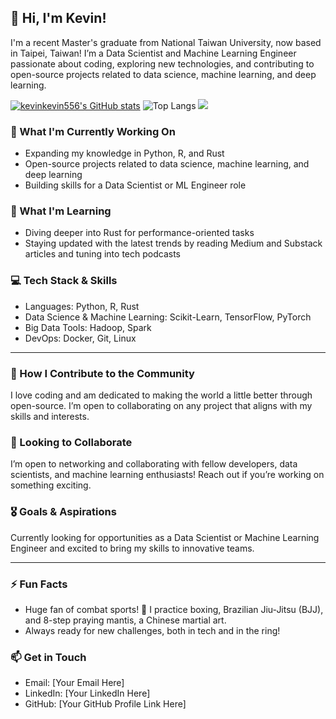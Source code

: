 ## 👋 Hi, I'm Kevin!
I'm a recent Master's graduate from National Taiwan University, now based in Taipei, Taiwan! I’m a Data Scientist and Machine Learning Engineer passionate about coding, exploring new technologies, and contributing to open-source projects related to data science, machine learning, and deep learning.

[![kevinkevin556's GitHub stats](https://github-readme-stats.vercel.app/api?username=kevinkevin556&hide=issues&hide_border=true)](https://github.com/kevinkevin556/github-readme-stats)
![Top Langs](https://github-readme-stats.vercel.app/api/top-langs/?username=kevinkevin556&layout=compact&size_weight=0.1&count_weight=2&hide_border=true)
![](https://github.com/images/mona-whisper.gif)

### 🔭 What I'm Currently Working On
* Expanding my knowledge in Python, R, and Rust
* Open-source projects related to data science, machine learning, and deep learning
* Building skills for a Data Scientist or ML Engineer role
  
### 🌱 What I'm Learning
* Diving deeper into Rust for performance-oriented tasks
* Staying updated with the latest trends by reading Medium and Substack articles and tuning into tech podcasts
  
### 💻 Tech Stack & Skills
* Languages: Python, R, Rust
* Data Science & Machine Learning: Scikit-Learn, TensorFlow, PyTorch
* Big Data Tools: Hadoop, Spark
* DevOps: Docker, Git, Linux

---
### 👯 How I Contribute to the Community
I love coding and am dedicated to making the world a little better through open-source. I’m open to collaborating on any project that aligns with my skills and interests.

### 🤝 Looking to Collaborate
I’m open to networking and collaborating with fellow developers, data scientists, and machine learning enthusiasts! Reach out if you’re working on something exciting.

### 🎖️ Goals & Aspirations 
Currently looking for opportunities as a Data Scientist or Machine Learning Engineer and excited to bring my skills to innovative teams.

---
### ⚡ Fun Facts
* Huge fan of combat sports! 🥊 I practice boxing, Brazilian Jiu-Jitsu (BJJ), and 8-step praying mantis, a Chinese martial art.
* Always ready for new challenges, both in tech and in the ring!

### 📫 Get in Touch
* Email: [Your Email Here]
* LinkedIn: [Your LinkedIn Here]
* GitHub: [Your GitHub Profile Link Here]
  


